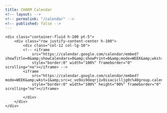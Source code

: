 ```yaml
---
title: CHARM Calendar
<!-- layout: -->
<!-- permalink: "/calendar" -->
<!-- published: false -->
---
```

<!-- <div class="content h-100"> </div>-->
    <div class="container-fluid h-100 pt-5">
        <div class="row justify-content-center h-100">
            <div class="col-12 col-lg-10">
            <!-- <iframe
                src="https://calendar.google.com/calendar/embed?showTitle=0&amp;showCalendars=0&amp;showPrint=0&amp;mode=WEEK&amp;wkst=2&amp;bgcolor=%23FFFFFF&amp;src=nqbm5u1q280hc18bgmata4thsc%40group.calendar.google.com&amp;color=%231B887A&amp;ctz=Asia%2FKolkata"
                style="border:0" width="100%" frameborder="0" scrolling="no"></iframe> -->
            <iframe
                src="https://calendar.google.com/calendar/embed?mode=WEEK&amp;wkst=1&amp;src=c_vo9oi9deqrj1v0isaciclljg0c%40group.calendar.google.com&ctz=America%2FNew_York"
                style="border:0" width="100%" height="90%" frameborder="0" scrolling="no"></iframe>
        
            </div>
        </div>
    </div>
